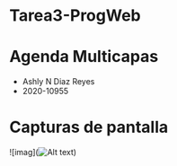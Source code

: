 # Tarea3-ProgWeb
# Agenda Multicapas

*  Ashly N Diaz Reyes
*  2020-10955


 
  
  # Capturas de pantalla
  ![imag](![Alt text](/relative/path/to/captu.png?raw=true "Optional Title"))
  
  


  

